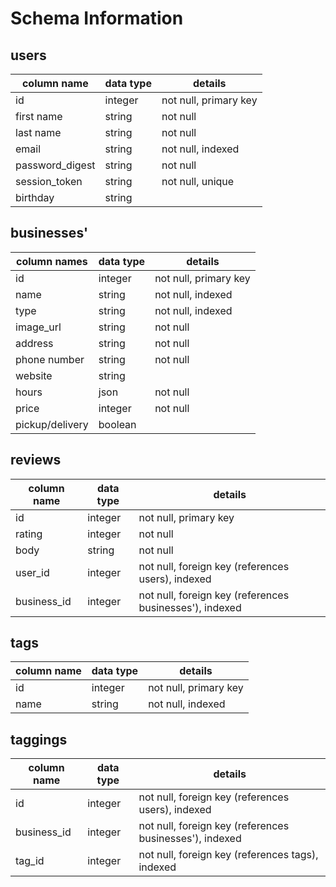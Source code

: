 # Schema Information

## users
column name     | data type | details
----------------|-----------|-----------------------
id              | integer   | not null, primary key
first name      | string    | not null
last name       | string    | not null
email           | string    | not null, indexed
password_digest | string    | not null
session_token   | string    | not null, unique
birthday        | string    |


## businesses'
column names    | data type | details
----------------|-----------|----------------------
id              | integer   | not null, primary key
name            | string    | not null, indexed
type            | string    | not null, indexed
image_url       | string    | not null
address         | string    | not null
phone number    | string    | not null
website         | string    |
hours           | json      | not null
price           | integer   | not null
pickup/delivery | boolean   |

## reviews
column name     | data type | details
----------------|-----------|-----------------------
id              | integer   | not null, primary key
rating          | integer   | not null
body            | string    | not null
user_id         | integer   | not null, foreign key (references users), indexed
business_id     | integer   | not null, foreign key (references businesses'), indexed

## tags
column name       | data type | details
------------------|-----------|-----------------------
id                | integer   | not null, primary key
name              | string    | not null, indexed

## taggings
column name     | data type | details
----------------|-----------|-----------------------
id              | integer   | not null, foreign key (references users), indexed
business_id     | integer   | not null, foreign key (references businesses'), indexed
tag_id          | integer   | not null, foreign key (references tags), indexed
